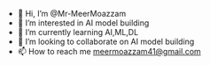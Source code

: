 - 👋 Hi, I’m @Mr-MeerMoazzam
- 👀 I’m interested in AI model building 
- 🌱 I’m currently learning AI,ML,DL
- 💞️ I’m looking to collaborate on AI model building
- 📫 How to reach me meermoazzam41@gmail.com

<!---
Mr-MeerMoazzam/Mr-MeerMoazzam is a ✨ special ✨ repository because its `README.md` (this file) appears on your GitHub profile.
You can click the Preview link to take a look at your changes.
--->
